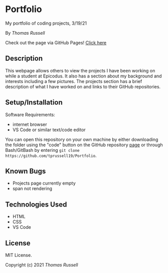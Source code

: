 # Portfolio

My portfolio of coding projects, 3/19/21

By _Thomas Russell_

Check out the page via GitHub Pages! [Click here](tprussell19.github.io/Portfolio)

## Description

This webpage allows others to view the projects I have been working on while a student at Epicodus. It also has a section about my background and interests including a few pictures. The projects section has a brief description of what I have worked on and links to their GitHub repositories.

## Setup/Installation

Software Requirements:

* internet browser
* VS Code or similar text/code editor

You can open this repository on your own machine by either downloading the folder using the "code" button on the GitHub repository [page](https://github.com/tprussell19/Portfolio) or through Bash/GitBash by entering `git clone https://github.com/tprussell19/Portfolio`. 

## Known Bugs

* Projects page currently empty
* span not rendering

## Technologies Used

* HTML
* CSS
* VS Code

## License

MIT License.

Copyright (c) 2021 _Thomas Russell_